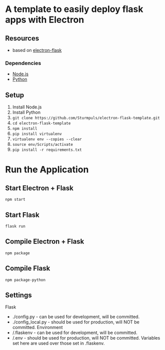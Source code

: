 # A template to easily deploy flask apps with Electron

## Resources
* based on [electron-flask](https://github.com/matbloch/electron-flask)

### Dependencies
* [Node.js](https://nodejs.org/en/)
* [Python](https://www.python.org/)

## Setup
1. Install Node.js
1. Install Python
1. `git clone https://github.com/Sturmpuls/electron-flask-template.git`
1. `cd electron-flask-template`
1. `npm install`
1. `pip install virtualenv`
1. `virtualenv env --copies --clear`
1. `source env/Scripts/activate`
1. `pip install -r requirements.txt`

# Run the Application
## Start Electron + Flask
`npm start`

## Start Flask
`flask run`

## Compile Electron + Flask
`npm package`

## Compile Flask
`npm package-python`

## Settings
Flask
* ./config.py - can be used for development, will be committed.
* ./config_local.py - should be used for production, will NOT be committed.
Environment
* /.flaskenv - can be used for development, will be committed.
* /.env - should be used for production, will NOT be committed. Variables set here are used over those set in .flaskenv.
